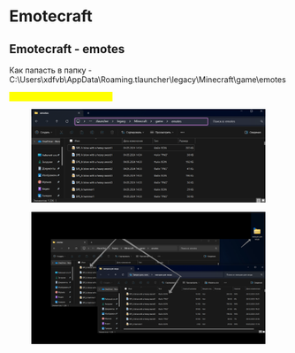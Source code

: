 # Emotecraft&#x20;

## Emotecraft  - emotes

Как папасть в папку - C:\Users\xdfvb\AppData\Roaming.tlauncher\legacy\Minecraft\game\emotes



<mark style="color:yellow;">**Как загрузить анмимасые**</mark>



<figure><img src="../../../.gitbook/assets/2024-05-04_14-36-35.png" alt=""><figcaption></figcaption></figure>



<figure><img src="../../../.gitbook/assets/2024-05-04_14-37-59.png" alt=""><figcaption></figcaption></figure>
